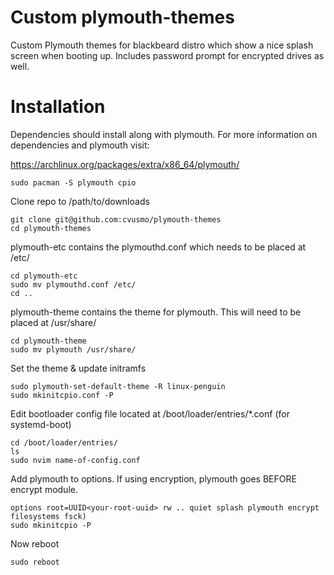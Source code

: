 # Custom plymouth-themes
Custom Plymouth themes for blackbeard distro which show a nice splash screen when booting up. Includes password prompt for encrypted drives as well.

# Installation
Dependencies should install along with plymouth. For more information on dependencies and plymouth visit:

https://archlinux.org/packages/extra/x86_64/plymouth/

```
sudo pacman -S plymouth cpio
```

Clone repo to /path/to/downloads
```
git clone git@github.com:cvusmo/plymouth-themes
cd plymouth-themes
```

plymouth-etc contains the plymouthd.conf which needs to be placed at /etc/

```
cd plymouth-etc
sudo mv plymouthd.conf /etc/
cd ..
```

plymouth-theme contains the theme for plymouth. This will need to be placed at /usr/share/

```
cd plymouth-theme
sudo mv plymouth /usr/share/
```

Set the theme & update initramfs
```
sudo plymouth-set-default-theme -R linux-penguin
sudo mkinitcpio.conf -P
```

Edit bootloader config file located at /boot/loader/entries/*.conf (for systemd-boot)
```
cd /boot/loader/entries/
ls
sudo nvim name-of-config.conf
```

Add plymouth to options. If using encryption, plymouth goes BEFORE encrypt module. 

```
options root=UUID<your-root-uuid> rw .. quiet splash plymouth encrypt filesystems fsck)
sudo mkinitcpio -P
```

Now reboot
```
sudo reboot
```
